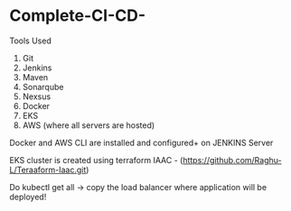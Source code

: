 # Complete-CI-CD-

Tools Used 

1. Git
2. Jenkins
3. Maven
4. Sonarqube
5. Nexsus 
6. Docker
7. EKS
8. AWS (where all servers are hosted)

Docker and AWS CLI are installed and configured+ on JENKINS Server 


EKS cluster is created using terraform IAAC - (https://github.com/Raghu-L/Teraaform-Iaac.git)






Do kubectl get all -> copy the load balancer where application will be deployed!
